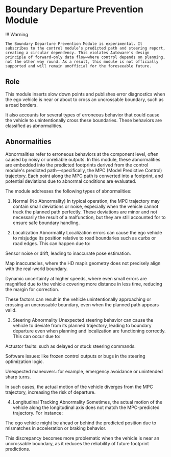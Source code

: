 # Boundary Departure Prevention Module

!!! Warning

    The Boundary Departure Prevention Module is experimental. It subscribes to the control module’s predicted path and steering report, creating a circular dependency. This violates Autoware’s design principle of forward-only data flow—where control depends on planning, not the other way round. As a result, this module is not officially supported and will remain unofficial for the foreseeable future.
    
## Role

This module inserts slow down points and publishes error diagnostics when the ego vehicle is near or about to cross an uncrossable boundary, such as a road borders.

It also accounts for several types of erroneous behavior that could cause the vehicle to unintentionally cross these boundaries. These behaviors are classified as abnormalities.

## Abnormalities

Abnormalities refer to erroneous behaviors at the component level, often caused by noisy or unreliable outputs. In this module, these abnormalities are embedded into the predicted footprints derived from the control module's predicted path—specifically, the MPC (Model Predictive Control) trajectory. Each point along the MPC path is converted into a footprint, and potential deviations due to abnormal conditions are evaluated.

The module addresses the following types of abnormalities:

1. Normal (No Abnormality)
In typical operation, the MPC trajectory may contain small deviations or noise, especially when the vehicle cannot track the planned path perfectly. These deviations are minor and not necessarily the result of a malfunction, but they are still accounted for to ensure safe boundary handling.

2. Localization Abnormality
Localization errors can cause the ego vehicle to misjudge its position relative to road boundaries such as curbs or road edges. This can happen due to:

Sensor noise or drift, leading to inaccurate pose estimation.

Map inaccuracies, where the HD map’s geometry does not precisely align with the real-world boundary.

Dynamic uncertainty at higher speeds, where even small errors are magnified due to the vehicle covering more distance in less time, reducing the margin for correction.

These factors can result in the vehicle unintentionally approaching or crossing an uncrossable boundary, even when the planned path appears valid.

3. Steering Abnormality
Unexpected steering behavior can cause the vehicle to deviate from its planned trajectory, leading to boundary departure even when planning and localization are functioning correctly. This can occur due to:

Actuator faults: such as delayed or stuck steering commands.

Software issues: like frozen control outputs or bugs in the steering optimization logic.

Unexpected maneuvers: for example, emergency avoidance or unintended sharp turns.

In such cases, the actual motion of the vehicle diverges from the MPC trajectory, increasing the risk of departure.

4. Longitudinal Tracking Abnormality
Sometimes, the actual motion of the vehicle along the longitudinal axis does not match the MPC-predicted trajectory. For instance:

The ego vehicle might be ahead or behind the predicted position due to mismatches in acceleration or braking behavior.

This discrepancy becomes more problematic when the vehicle is near an uncrossable boundary, as it reduces the reliability of future footprint predictions.



